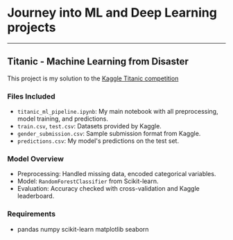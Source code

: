 # Journey into ML and Deep Learning projects 

---

## Titanic - Machine Learning from Disaster

This project is my solution to the [Kaggle Titanic competition](https://www.kaggle.com/competitions/titanic)

### Files Included

- `titanic_ml_pipeline.ipynb`: My main notebook with all preprocessing, model training, and predictions.
- `train.csv`, `test.csv`: Datasets provided by Kaggle.
- `gender_submission.csv`: Sample submission format from Kaggle.
- `predictions.csv`: My model's predictions on the test set.

### Model Overview

- Preprocessing: Handled missing data, encoded categorical variables.
- Model: `RandomForestClassifier` from Scikit-learn.
- Evaluation: Accuracy checked with cross-validation and Kaggle leaderboard.

### Requirements

- pandas numpy scikit-learn matplotlib seaborn

